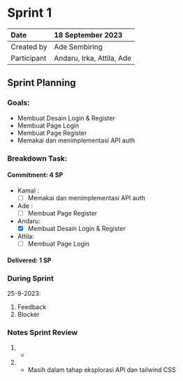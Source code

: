 # Sprint 1


|Date|18 September 2023|
| :- | :- |
|Created by|Ade Sembiring|
|Participant|Andaru, Irka, Attila, Ade|
## Sprint Planning
### Goals:
- Membuat Desain Login & Register
- Membuat Page Login
- Membuat Page Register
- Memakai dan menimplementasi API auth

### Breakdown Task:
#### Commitment: 4 SP
- Kamal :
  - [ ] Memakai dan menimplementasi API auth
- Ade   : 
  - [ ] Membuat Page Register 
- Andaru: 
  - [x] Membuat Desain Login & Register 
- Attila: 
  - [ ] Membuat Page Login
#### Delivered:	 1 SP
### During Sprint
25-9-2023:

1. Feedback
1. Blocker
### Notes Sprint Review
1. - 
2. - Masih dalam tahap eksplorasi API dan tailwind CSS

